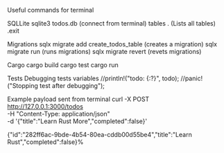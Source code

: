 Useful commands for terminal

SQLLite
sqlite3 todos.db (connect from terminal)
tables . (Lists all tables)
.exit 

Migrations
sqlx migrate add create_todos_table (creates a migration)
sqlx migrate run (runs migrations)
sqlx migrate revert (revets migrations)

Cargo
cargo build
cargo test
cargo run

Tests
Debugging tests variables
//println!("todo: {:?}", todo);
//panic!("Stopping test after debugging");

Example payload sent from terminal
curl -X POST http://127.0.0.1:3000/todos \
-H "Content-Type: application/json" \
-d '{"title":"Learn Rust More","completed":false}'

{"id":"282ff6ac-9bde-4b54-80ea-cddb00d55be4","title":"Learn Rust","completed":false}%     